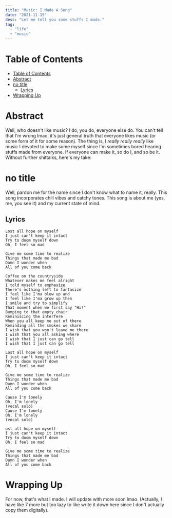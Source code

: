 ```yaml
---
title: "Music: I Made A Song"
date: "2021-11-15"
desc: "Let me tell you some stuffs I made."
tag:
  - "life"
  - "music"
---
```


# Table of Contents

- [Table of Contents](#table-of-contents)
- [Abstract](#abstract)
- [no title](#no-title)
  - [Lyrics](#lyrics)
- [Wrapping Up](#wrapping-up)

# Abstract

Well, who doesn't like music? I do, you do, everyone else do. You can't tell that I'm wrong lmao, it's just general truth that everyone likes music (or some form of it for some reason). The thing is, I _really really really_ like music I devoted to make some myself since I'm sometimes bored hearing stuffs made from everyone. If everyone can make it, so do I, and so be it. Without further shittalks, here's my take:

# no title

Well, pardon me for the name since I don't know what to name it, really. This song incorporates chill vibes and catchy tones. This song is about me (yes, me, you see it) and my current state of mind.

## Lyrics

<!-- prettier-ignore -->
```text|no&nbsp;title&nbsp;-&nbsp;IrvanMA
Lost all hope on myself
I just can't keep it intact
Try to doom myself down
Oh, I feel so mad

Give me some time to realize
Things that made me bad
Damn I wonder when
All of you come back

Coffee on the countryside
Whatever makes me feel alright
I told myself to emphasize
There's nothing left to fantasize
I feel like I'ma blow up and
I feel like I'ma grow up then
I smile and try to simplify
That moment when we first say "Hi!"
Bumping to that empty chair
Reminiscing the interfere
When you all keep me out of there
Reminding all the smokes we share
I wish that you won't leave me there
I wish that you all asking where
I wish that I just can go tell
I wish that I just can go tell

Lost all hope on myself
I just can't keep it intact
Try to doom myself down
Oh, I feel so mad

Give me some time to realize
Things that made me bad
Damn I wonder when
All of you come back

Cause I'm lonely
Oh, I'm lonely
(vocal solo)
Cause I'm lonely
Oh, I'm lonely
(vocal solo)

ost all hope on myself
I just can't keep it intact
Try to doom myself down
Oh, I feel so mad

Give me some time to realize
Things that made me bad
Damn I wonder when
All of you come back
```

# Wrapping Up

For now, that's what I made. I will update with more soon lmao. (Actually, I have like 7 more but too lazy to like write it down here since I don't actually copy them digitally).
